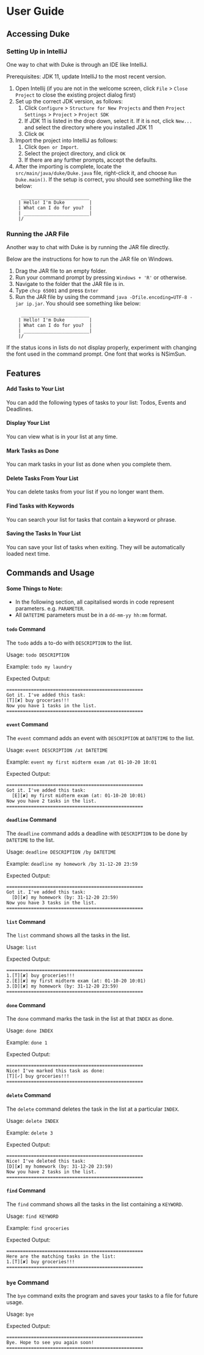 # User Guide

## Accessing Duke
### Setting Up in IntelliJ

One way to chat with Duke is through an IDE like IntelliJ.

Prerequisites: JDK 11, update IntelliJ to the most recent version.

1. Open Intellij (if you are not in the welcome screen, click `File` > `Close Project` to close the existing project dialog first)
1. Set up the correct JDK version, as follows:
   1. Click `Configure` > `Structure for New Projects` and then `Project Settings` > `Project` > `Project SDK`
   1. If JDK 11 is listed in the drop down, select it. If it is not, click `New...` and select the directory where you installed JDK 11
   1. Click `OK`
1. Import the project into IntelliJ as follows:
   1. Click `Open or Import`.
   1. Select the project directory, and click `OK`
   1. If there are any further prompts, accept the defaults.
1. After the importing is complete, locate the `src/main/java/duke/Duke.java` file, right-click it, and choose `Run Duke.main()`. If the setup is correct, you should see something like the below:
   ```
     _________________________
    | Hello! I'm Duke         |
    | What can I do for you?  |
    | ________________________|
    |/
   ```

### Running the JAR File

Another way to chat with Duke is by running the JAR file directly.

Below are the instructions for how to run the JAR file on Windows.

1. Drag the JAR file to an empty folder.
1. Run your command prompt by pressing `Windows + 'R'` or otherwise.
1. Navigate to the folder that the JAR file is in.
1. Type `chcp 65001` and press `Enter`
1. Run the JAR file by using the command `java -Dfile.encoding=UTF-8 -jar ip.jar`. You should see something like below:
   ```
     _________________________
    | Hello! I'm Duke         |
    | What can I do for you?  |
    | ________________________|
    |/
   ```
If the status icons in lists do not display properly, experiment with changing the font used in the command prompt. One font that works is NSimSun.

## Features

#### Add Tasks to Your List
You can add the following types of tasks to your list: Todos, Events and Deadlines.

#### Display Your List
You can view what is in your list at any time.

#### Mark Tasks as Done
You can mark tasks in your list as done when you complete them.

#### Delete Tasks From Your List
You can delete tasks from your list if you no longer want them.

#### Find Tasks with Keywords
You can search your list for tasks that contain a keyword or phrase.

#### Saving the Tasks In Your List
You can save your list of tasks when exiting. They will be automatically loaded next time.

## Commands and Usage

#### Some Things to Note:
- In the following section, all capitalised words in code represent parameters. e.g. `PARAMETER`.
- All `DATETIME` parameters must be in a `dd-mm-yy hh:mm` format.

#### `todo` Command
The `todo` adds a to-do with `DESCRIPTION` to the list.

Usage: `todo DESCRIPTION`

Example: `todo my laundry`

Expected Output: 
```
==================================================
Got it. I've added this task:
[T][✘] buy groceries!!!
Now you have 1 tasks in the list.
==================================================
```

#### `event` Command
The `event` command adds an event with `DESCRIPTION` at `DATETIME` to the list.

Usage: `event DESCRIPTION /at DATETIME`

Example: `event my first midterm exam /at 01-10-20 10:01`

Expected Output: 
```
==================================================
Got it. I've added this task:
  [E][✘] my first midterm exam (at: 01-10-20 10:01)
Now you have 2 tasks in the list.
==================================================
```
 
#### `deadline` Command
The `deadline` command adds a deadline with `DESCRIPTION` to be done by `DATETIME` to the list.

Usage: `deadline DESCRIPTION /by DATETIME`

Example: `deadline my homework /by 31-12-20 23:59`

Expected Output: 
```
==================================================
Got it. I've added this task:
  [D][✘] my homework (by: 31-12-20 23:59)
Now you have 3 tasks in the list.
==================================================
```

#### `list` Command
The `list` command shows all the tasks in the list.

Usage: `list`

Expected Output:
```
==================================================
1.[T][✘] buy groceries!!!
2.[E][✘] my first midterm exam (at: 01-10-20 10:01)
3.[D][✘] my homework (by: 31-12-20 23:59)
==================================================
```

#### `done` Command
The `done` command marks the task in the list at that `INDEX` as done.

Usage: `done INDEX`

Example: `done 1` 

Expected Output: 
```
==================================================
Nice! I've marked this task as done:
[T][✓] buy groceries!!!
==================================================
```

#### `delete` Command
The `delete` command deletes the task in the list at a particular `INDEX`.

Usage: `delete INDEX`

Example: `delete 3`

Expected Output: 
```
==================================================
Nice! I've deleted this task:
[D][✘] my homework (by: 31-12-20 23:59)
Now you have 2 tasks in the list.
==================================================
```

#### `find` Command
The `find` command shows all the tasks in the list containing a `KEYWORD`.

Usage: `find KEYWORD`

Example: `find groceries`

Expected Output: 
```
==================================================
Here are the matching tasks in the list:
1.[T][✘] buy groceries!!!
==================================================
```

### `bye` Command
The `bye` command exits the program and saves your tasks to a file for future usage.

Usage: `bye`

Expected Output: 
```
==================================================
Bye. Hope to see you again soon!
==================================================
```


